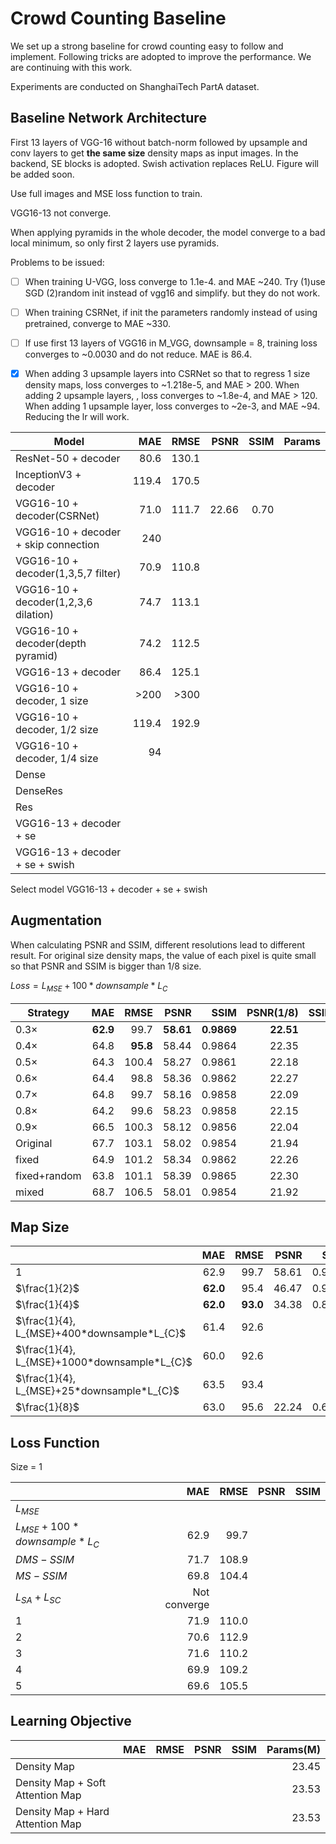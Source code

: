 # Crowd Counting Baseline

We set up a strong baseline for crowd counting easy to follow and implement. Following tricks are adopted to improve the performance. We are continuing with this work.

Experiments are conducted on ShanghaiTech PartA dataset.

## Baseline Network Architecture

First 13 layers of VGG-16 without batch-norm followed by upsample and conv layers to get **the same size** density maps as input images. In the backend, SE blocks is adopted. Swish activation replaces ReLU. Figure will be added soon.

Use full images and MSE loss function to train.

VGG16-13 not converge.

When applying pyramids in the whole decoder, the model converge to a bad local minimum, so only first 2 layers use pyramids.

Problems to be issued:

- [ ] When training U-VGG, loss converge to 1.1e-4. and MAE ~240. Try (1)use SGD (2)random init instead of vgg16 and simplify. but they do not work.

- [ ] When training CSRNet, if init the parameters randomly instead of using pretrained, converge to MAE ~330.
- [ ] If use first 13 layers of VGG16 in M_VGG, downsample = 8, training loss converges to ~0.0030 and do not reduce. MAE is 86.4.
- [x] When adding 3 upsample layers into CSRNet so that to regress 1 size density maps, loss converges to ~1.218e-5, and MAE > 200. When adding 2 upsample layers, , loss converges to ~1.8e-4, and MAE > 120. When adding 1 upsample layer, loss converges to ~2e-3, and MAE ~94. Reducing the lr will work.

| Model                                |   MAE |  RMSE |  PSNR | SSIM | Params |
| ------------------------------------ | ----: | ----: | ----: | ---: | -----: |
| ResNet-50 + decoder                  |  80.6 | 130.1 |       |      |        |
| InceptionV3 + decoder                | 119.4 | 170.5 |       |      |        |
| VGG16-10 + decoder(CSRNet)           |  71.0 | 111.7 | 22.66 | 0.70 |        |
| VGG16-10 + decoder + skip connection |   240 |       |       |      |        |
| VGG16-10 + decoder(1,3,5,7 filter)   |  70.9 | 110.8 |       |      |        |
| VGG16-10 + decoder(1,2,3,6 dilation) |  74.7 | 113.1 |       |      |        |
| VGG16-10 + decoder(depth pyramid)    |  74.2 | 112.5 |       |      |        |
| VGG16-13 + decoder                   |  86.4 | 125.1 |       |      |        |
| VGG16-10 + decoder, 1 size           |  >200 |  >300 |       |      |        |
| VGG16-10 + decoder, 1/2 size         | 119.4 | 192.9 |       |      |        |
| VGG16-10 + decoder, 1/4 size         |    94 |       |       |      |        |
| Dense                                |       |       |       |      |        |
| DenseRes                             |       |       |       |      |        |
| Res                                  |       |       |       |      |        |
| VGG16-13 + decoder + se              |       |       |       |      |        |
| VGG16-13 + decoder + se + swish      |       |       |       |      |        |

Select model VGG16-13 + decoder + se + swish



## Augmentation

When calculating PSNR and SSIM, different resolutions lead to different result. For original size density maps, the value of each pixel is quite small so that PSNR and SSIM is bigger than 1/8 size.

$Loss = L_{MSE}+100*downsample*L_{C}$

| Strategy     |      MAE |     RMSE |      PSNR |       SSIM | PSNR(1/8) | SSIM(1/8) |       Time/epoch |
| ------------ | -------: | -------: | --------: | ---------: | --------: | --------: | ---------------: |
| 0.3$\times$  | **62.9** |     99.7 | **58.61** | **0.9869** | **22.51** |      0.62 | **0.33$\times$** |
| 0.4$\times$  |     64.8 | **95.8** |     58.44 |     0.9864 |     22.35 |      0.61 |     0.39$\times$ |
| 0.5$\times$  |     64.3 |    100.4 |     58.27 |     0.9861 |     22.18 |      0.58 |     0.43$\times$ |
| 0.6$\times$  |     64.4 |     98.8 |     58.36 |     0.9862 |     22.27 |      0.60 |     0.51$\times$ |
| 0.7$\times$  |     64.8 |     99.7 |     58.16 |     0.9858 |     22.09 |      0.56 |     0.61$\times$ |
| 0.8$\times$  |     64.2 |     99.6 |     58.23 |     0.9858 |     22.15 |      0.60 |     0.71$\times$ |
| 0.9$\times$  |     66.5 |    100.3 |     58.12 |     0.9856 |     22.04 |      0.58 |     0.86$\times$ |
| Original     |     67.7 |    103.1 |     58.02 |     0.9854 |     21.94 |      0.56 |     1.00$\times$ |
| fixed        |     64.9 |    101.2 |     58.34 |     0.9862 |     22.26 |      0.62 |     1.20$\times$ |
| fixed+random |     63.8 |    101.1 |     58.39 |     0.9865 |     22.30 |  **0.64** |     2.43$\times$ |
| mixed        |     68.7 |    106.5 |     58.01 |     0.9854 |     21.92 |      0.56 |     5.01$\times$ |



## Map Size

|                                              |      MAE |     RMSE |  PSNR |   SSIM | PSNR(1/8) | SSIM(1/8) |
| -------------------------------------------- | -------: | -------: | ----: | -----: | --------: | --------: |
| 1                                            |     62.9 |     99.7 | 58.61 | 0.9869 | **22.51** |  **0.62** |
| $\frac{1}{2}$                                | **62.0** |     95.4 | 46.47 | 0.9416 |     22.42 |  **0.62** |
| $\frac{1}{4}$                                | **62.0** | **93.0** | 34.38 | 0.8197 |     22.35 |      0.61 |
| $\frac{1}{4}, L_{MSE}+400*downsample*L_{C}$  |     61.4 |     92.6 |       |        |           |           |
| $\frac{1}{4}, L_{MSE}+1000*downsample*L_{C}$ |     60.0 |     92.6 |       |        |           |           |
| $\frac{1}{4}, L_{MSE}+25*downsample*L_{C}$   |     63.5 |     93.4 |       |        |           |           |
| $\frac{1}{8}$                                |     63.0 |     95.6 | 22.24 | 0.6122 |     22.24 |      0.61 |



## Loss Function

Size = 1

|                                |          MAE |  RMSE | PSNR | SSIM |
| ------------------------------ | -----------: | ----: | ---: | ---: |
| $L_{MSE}$                      |              |       |      |      |
| $L_{MSE}+100*downsample*L_{C}$ |         62.9 |  99.7 |      |      |
| $DMS-SSIM$                     |         71.7 | 108.9 |      |      |
| $MS-SSIM$                      |         69.8 | 104.4 |      |      |
| $L_{SA}+L_{SC}$                | Not converge |       |      |      |
| 1                              |         71.9 | 110.0 |      |      |
| 2                              |         70.6 | 112.9 |      |      |
| 3                              |         71.6 | 110.2 |      |      |
| 4                              |         69.9 | 109.2 |      |      |
| 5                              |         69.6 | 105.5 |      |      |



## Learning Objective

|                                  |  MAE | RMSE | PSNR | SSIM | Params(M) |
| -------------------------------- | ---: | ---: | ---: | ---: | --------: |
| Density Map                      |      |      |      |      |     23.45 |
| Density Map + Soft Attention Map |      |      |      |      |     23.53 |
| Density Map + Hard Attention Map |      |      |      |      |     23.53 |



